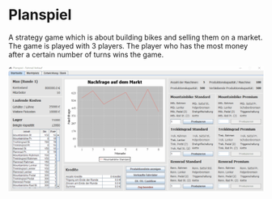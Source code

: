 # Planspiel

A strategy game which is about building bikes and selling them on a market. The game is played with 3 players. The player who has the most money after a certain number of turns wins the game. 

![Planspiel](https://raw.githubusercontent.com/Maxeh/markdown/master/Planspiel/demo.gif)